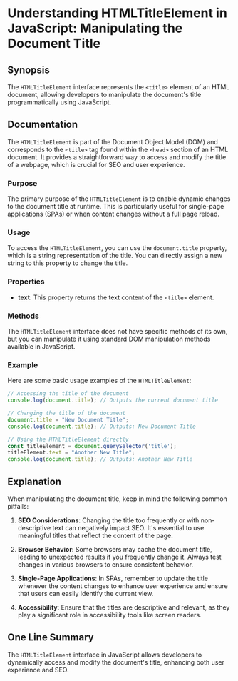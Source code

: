<!--
Meta Description: # Understanding HTMLTitleElement in JavaScript: Manipulating the Document Title ## Synopsis The `HTMLTitleElement` interface represents the `<title>` ...
Meta Keywords: title, document, htmltitleelement, javascript, can
-->

# Understanding HTMLTitleElement in JavaScript: Manipulating the Document Title

## Synopsis
The `HTMLTitleElement` interface represents the `<title>` element of an HTML document, allowing developers to manipulate the document's title programmatically using JavaScript.

## Documentation
The `HTMLTitleElement` is part of the Document Object Model (DOM) and corresponds to the `<title>` tag found within the `<head>` section of an HTML document. It provides a straightforward way to access and modify the title of a webpage, which is crucial for SEO and user experience.

### Purpose
The primary purpose of the `HTMLTitleElement` is to enable dynamic changes to the document title at runtime. This is particularly useful for single-page applications (SPAs) or when content changes without a full page reload.

### Usage
To access the `HTMLTitleElement`, you can use the `document.title` property, which is a string representation of the title. You can directly assign a new string to this property to change the title.

### Properties
- **text**: This property returns the text content of the `<title>` element.

### Methods
The `HTMLTitleElement` interface does not have specific methods of its own, but you can manipulate it using standard DOM manipulation methods available in JavaScript.

### Example
Here are some basic usage examples of the `HTMLTitleElement`:

```javascript
// Accessing the title of the document
console.log(document.title); // Outputs the current document title

// Changing the title of the document
document.title = "New Document Title";
console.log(document.title); // Outputs: New Document Title

// Using the HTMLTitleElement directly
const titleElement = document.querySelector('title');
titleElement.text = "Another New Title";
console.log(document.title); // Outputs: Another New Title
```

## Explanation
When manipulating the document title, keep in mind the following common pitfalls:

1. **SEO Considerations**: Changing the title too frequently or with non-descriptive text can negatively impact SEO. It's essential to use meaningful titles that reflect the content of the page.

2. **Browser Behavior**: Some browsers may cache the document title, leading to unexpected results if you frequently change it. Always test changes in various browsers to ensure consistent behavior.

3. **Single-Page Applications**: In SPAs, remember to update the title whenever the content changes to enhance user experience and ensure that users can easily identify the current view.

4. **Accessibility**: Ensure that the titles are descriptive and relevant, as they play a significant role in accessibility tools like screen readers.

## One Line Summary
The `HTMLTitleElement` interface in JavaScript allows developers to dynamically access and modify the document's title, enhancing both user experience and SEO.